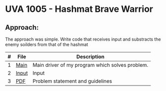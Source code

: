 # UVA 1005 - Hashmat Brave Warrior
## Approach:
The approach was simple. Write code that receives input and substracts the enemy soilders from that of the hashmat

|   #   | File |  Description |
| :---: | ----------- | ---------------------- |
|  1 | [Main](https://github.com/azizzmills/Programming-Techniques/blob/2143-OOP-Mills/A03/code) | Main driver of my program which solves problem. |
|  2 | [Input](https://github.com/azizzmills/Programming-Techniques/blob/2143-OOP-Mills/A03/input) | Input |
|  3 | [PDF](https://github.com/azizzmills/Programming-Techniques/blob/2143-OOP-Mills/A03/p1005) | Problem statement and guidelines  |
